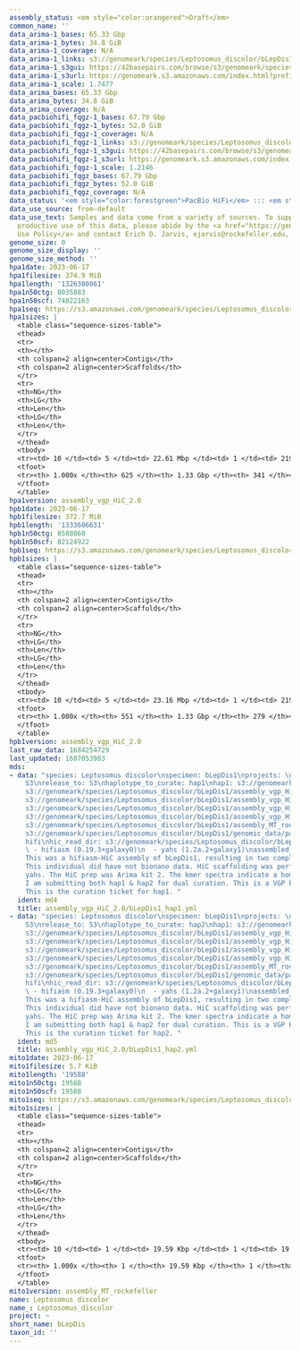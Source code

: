 ```yaml
---
assembly_status: <em style="color:orangered">Draft</em>
common_name: ''
data_arima-1_bases: 65.33 Gbp
data_arima-1_bytes: 34.8 GiB
data_arima-1_coverage: N/A
data_arima-1_links: s3://genomeark/species/Leptosomus_discolor/bLepDis1/genomic_data/arima/<br>
data_arima-1_s3gui: https://42basepairs.com/browse/s3/genomeark/species/Leptosomus_discolor/bLepDis1/genomic_data/arima/
data_arima-1_s3url: https://genomeark.s3.amazonaws.com/index.html?prefix=species/Leptosomus_discolor/bLepDis1/genomic_data/arima/
data_arima-1_scale: 1.7477
data_arima_bases: 65.33 Gbp
data_arima_bytes: 34.8 GiB
data_arima_coverage: N/A
data_pacbiohifi_fqgz-1_bases: 67.79 Gbp
data_pacbiohifi_fqgz-1_bytes: 52.0 GiB
data_pacbiohifi_fqgz-1_coverage: N/A
data_pacbiohifi_fqgz-1_links: s3://genomeark/species/Leptosomus_discolor/bLepDis1/genomic_data/pacbio_hifi/<br>
data_pacbiohifi_fqgz-1_s3gui: https://42basepairs.com/browse/s3/genomeark/species/Leptosomus_discolor/bLepDis1/genomic_data/pacbio_hifi/
data_pacbiohifi_fqgz-1_s3url: https://genomeark.s3.amazonaws.com/index.html?prefix=species/Leptosomus_discolor/bLepDis1/genomic_data/pacbio_hifi/
data_pacbiohifi_fqgz-1_scale: 1.2146
data_pacbiohifi_fqgz_bases: 67.79 Gbp
data_pacbiohifi_fqgz_bytes: 52.0 GiB
data_pacbiohifi_fqgz_coverage: N/A
data_status: '<em style="color:forestgreen">PacBio HiFi</em> ::: <em style="color:forestgreen">Arima</em>'
data_use_source: from-default
data_use_text: Samples and data come from a variety of sources. To support fair and
  productive use of this data, please abide by the <a href="https://genome10k.soe.ucsc.edu/data-use-policies/">Data
  Use Policy</a> and contact Erich D. Jarvis, ejarvis@rockefeller.edu, with any questions.
genome_size: 0
genome_size_display: ''
genome_size_method: ''
hpa1date: 2023-06-17
hpa1filesize: 374.9 MiB
hpa1length: '1326380861'
hpa1n50ctg: 8035883
hpa1n50scf: 74822163
hpa1seq: https://s3.amazonaws.com/genomeark/species/Leptosomus_discolor/bLepDis1/assembly_vgp_HiC_2.0/bLepDis1.HiC.hap1.20230617.fasta.gz
hpa1sizes: |
  <table class="sequence-sizes-table">
  <thead>
  <tr>
  <th></th>
  <th colspan=2 align=center>Contigs</th>
  <th colspan=2 align=center>Scaffolds</th>
  </tr>
  <tr>
  <th>NG</th>
  <th>LG</th>
  <th>Len</th>
  <th>LG</th>
  <th>Len</th>
  </tr>
  </thead>
  <tbody>
  <tr><td> 10 </td><td> 5 </td><td> 22.61 Mbp </td><td> 1 </td><td> 219.10 Mbp </td></tr><tr><td> 20 </td><td> 13 </td><td> 16.74 Mbp </td><td> 2 </td><td> 128.45 Mbp </td></tr><tr><td> 30 </td><td> 22 </td><td> 12.93 Mbp </td><td> 3 </td><td> 94.82 Mbp </td></tr><tr><td> 40 </td><td> 33 </td><td> 10.17 Mbp </td><td> 5 </td><td> 82.11 Mbp </td></tr><tr style="background-color:#cccccc;"><td> 50 </td><td> 48 </td><td style="background-color:#88ff88;"> 8.04 Mbp </td><td> 6 </td><td style="background-color:#88ff88;"> 74.82 Mbp </td></tr><tr><td> 60 </td><td> 66 </td><td> 5.77 Mbp </td><td> 8 </td><td> 66.65 Mbp </td></tr><tr><td> 70 </td><td> 92 </td><td> 4.71 Mbp </td><td> 10 </td><td> 49.61 Mbp </td></tr><tr><td> 80 </td><td> 125 </td><td> 3.55 Mbp </td><td> 16 </td><td> 19.00 Mbp </td></tr><tr><td> 90 </td><td> 178 </td><td> 1.70 Mbp </td><td> 28 </td><td> 6.74 Mbp </td></tr><tr><td> 100 </td><td> 625 </td><td> 11.89 Kbp </td><td> 341 </td><td> 11.89 Kbp </td></tr></tbody>
  <tfoot>
  <tr><th> 1.000x </th><th> 625 </th><th> 1.33 Gbp </th><th> 341 </th><th> 1.33 Gbp </th></tr>
  </tfoot>
  </table>
hpa1version: assembly_vgp_HiC_2.0
hpb1date: 2023-06-17
hpb1filesize: 372.7 MiB
hpb1length: '1333606631'
hpb1n50ctg: 8588060
hpb1n50scf: 82124922
hpb1seq: https://s3.amazonaws.com/genomeark/species/Leptosomus_discolor/bLepDis1/assembly_vgp_HiC_2.0/bLepDis1.HiC.hap2.20230617.fasta.gz
hpb1sizes: |
  <table class="sequence-sizes-table">
  <thead>
  <tr>
  <th></th>
  <th colspan=2 align=center>Contigs</th>
  <th colspan=2 align=center>Scaffolds</th>
  </tr>
  <tr>
  <th>NG</th>
  <th>LG</th>
  <th>Len</th>
  <th>LG</th>
  <th>Len</th>
  </tr>
  </thead>
  <tbody>
  <tr><td> 10 </td><td> 5 </td><td> 23.16 Mbp </td><td> 1 </td><td> 219.33 Mbp </td></tr><tr><td> 20 </td><td> 11 </td><td> 18.73 Mbp </td><td> 2 </td><td> 128.35 Mbp </td></tr><tr><td> 30 </td><td> 19 </td><td> 15.34 Mbp </td><td> 3 </td><td> 94.22 Mbp </td></tr><tr><td> 40 </td><td> 29 </td><td> 11.01 Mbp </td><td> 5 </td><td> 83.84 Mbp </td></tr><tr style="background-color:#cccccc;"><td> 50 </td><td> 43 </td><td style="background-color:#88ff88;"> 8.59 Mbp </td><td> 6 </td><td style="background-color:#88ff88;"> 82.12 Mbp </td></tr><tr><td> 60 </td><td> 60 </td><td> 7.28 Mbp </td><td> 8 </td><td> 66.57 Mbp </td></tr><tr><td> 70 </td><td> 82 </td><td> 5.20 Mbp </td><td> 10 </td><td> 49.44 Mbp </td></tr><tr><td> 80 </td><td> 112 </td><td> 3.55 Mbp </td><td> 15 </td><td> 22.89 Mbp </td></tr><tr><td> 90 </td><td> 162 </td><td> 1.81 Mbp </td><td> 25 </td><td> 6.22 Mbp </td></tr><tr><td> 100 </td><td> 551 </td><td> 11.84 Kbp </td><td> 279 </td><td> 11.84 Kbp </td></tr></tbody>
  <tfoot>
  <tr><th> 1.000x </th><th> 551 </th><th> 1.33 Gbp </th><th> 279 </th><th> 1.33 Gbp </th></tr>
  </tfoot>
  </table>
hpb1version: assembly_vgp_HiC_2.0
last_raw_data: 1684254729
last_updated: 1687053983
mds:
- data: "species: Leptosomus discolor\nspecimen: bLepDis1\nprojects: \n  - vgp\ndata_location:
    S3\nrelease_to: S3\nhaplotype_to_curate: hap1\nhap1: s3://genomeark/species/Leptosomus_discolor/bLepDis1/assembly_vgp_HiC_2.0/bLepDis1.HiC.hap1.20230617.fasta.gz\nhap2:
    s3://genomeark/species/Leptosomus_discolor/bLepDis1/assembly_vgp_HiC_2.0/bLepDis1.HiC.hap2.20230617.fasta.gz\npretext_hap1:
    s3://genomeark/species/Leptosomus_discolor/bLepDis1/assembly_vgp_HiC_2.0/evaluation/hap1/pretext/bLepDis1_hap1__s2_heatmap.pretext\npretext_hap2:
    s3://genomeark/species/Leptosomus_discolor/bLepDis1/assembly_vgp_HiC_2.0/evaluation/hap2/pretext/bLepDis1_hap2__s2_heatmap.pretext\nkmer_spectra_img:
    s3://genomeark/species/Leptosomus_discolor/bLepDis1/assembly_vgp_HiC_2.0/evaluation/merqury/bLepDis1_png/\nmito:
    s3://genomeark/species/Leptosomus_discolor/bLepDis1/assembly_MT_rockefeller/bLepDis1.MT.20230617.fasta.gz\npacbio_read_dir:
    s3://genomeark/species/Leptosomus_discolor/bLepDis1/genomic_data/pacbio_hifi/\npacbio_read_type:
    hifi\nhic_read_dir: s3://genomeark/species/Leptosomus_discolor/bLepDis1/genomic_data/arima/\npipeline:\n
    \ - hifiasm (0.19.3+galaxy0)\n  - yahs (1.2a.2+galaxy1)\nassembled_by_group: Rockefeller\nnotes:
    This was a hifiasm-HiC assembly of bLepDis1, resulting in two complete haplotypes.
    This individual did have not bionano data. HiC scaffolding was performed with
    yahs. The HiC prep was Arima kit 2. The kmer spectra indicate a homogametic specimen.
    I am submitting both hap1 & hap2 for dual curation. This is a VGP Phase 1 species.
    This is the curation ticket for hap1. "
  ident: md4
  title: assembly_vgp_HiC_2.0/bLepDis1_hap1.yml
- data: "species: Leptosomus discolor\nspecimen: bLepDis1\nprojects: \n  - vgp\ndata_location:
    S3\nrelease_to: S3\nhaplotype_to_curate: hap2\nhap1: s3://genomeark/species/Leptosomus_discolor/bLepDis1/assembly_vgp_HiC_2.0/bLepDis1.HiC.hap1.20230617.fasta.gz\nhap2:
    s3://genomeark/species/Leptosomus_discolor/bLepDis1/assembly_vgp_HiC_2.0/bLepDis1.HiC.hap2.20230617.fasta.gz\npretext_hap1:
    s3://genomeark/species/Leptosomus_discolor/bLepDis1/assembly_vgp_HiC_2.0/evaluation/hap1/pretext/bLepDis1_hap1__s2_heatmap.pretext\npretext_hap2:
    s3://genomeark/species/Leptosomus_discolor/bLepDis1/assembly_vgp_HiC_2.0/evaluation/hap2/pretext/bLepDis1_hap2__s2_heatmap.pretext\nkmer_spectra_img:
    s3://genomeark/species/Leptosomus_discolor/bLepDis1/assembly_vgp_HiC_2.0/evaluation/merqury/bLepDis1_png/\nmito:
    s3://genomeark/species/Leptosomus_discolor/bLepDis1/assembly_MT_rockefeller/bLepDis1.MT.20230617.fasta.gz\npacbio_read_dir:
    s3://genomeark/species/Leptosomus_discolor/bLepDis1/genomic_data/pacbio_hifi/\npacbio_read_type:
    hifi\nhic_read_dir: s3://genomeark/species/Leptosomus_discolor/bLepDis1/genomic_data/arima/\npipeline:\n
    \ - hifiasm (0.19.3+galaxy0)\n  - yahs (1.2a.2+galaxy1)\nassembled_by_group: Rockefeller\nnotes:
    This was a hifiasm-HiC assembly of bLepDis1, resulting in two complete haplotypes.
    This individual did have not bionano data. HiC scaffolding was performed with
    yahs. The HiC prep was Arima kit 2. The kmer spectra indicate a homogametic specimen.
    I am submitting both hap1 & hap2 for dual curation. This is a VGP Phase 1 species.
    This is the curation ticket for hap2. "
  ident: md5
  title: assembly_vgp_HiC_2.0/bLepDis1_hap2.yml
mito1date: 2023-06-17
mito1filesize: 5.7 KiB
mito1length: '19588'
mito1n50ctg: 19588
mito1n50scf: 19588
mito1seq: https://s3.amazonaws.com/genomeark/species/Leptosomus_discolor/bLepDis1/assembly_MT_rockefeller/bLepDis1.MT.20230617.fasta.gz
mito1sizes: |
  <table class="sequence-sizes-table">
  <thead>
  <tr>
  <th></th>
  <th colspan=2 align=center>Contigs</th>
  <th colspan=2 align=center>Scaffolds</th>
  </tr>
  <tr>
  <th>NG</th>
  <th>LG</th>
  <th>Len</th>
  <th>LG</th>
  <th>Len</th>
  </tr>
  </thead>
  <tbody>
  <tr><td> 10 </td><td> 1 </td><td> 19.59 Kbp </td><td> 1 </td><td> 19.59 Kbp </td></tr><tr><td> 20 </td><td> 1 </td><td> 19.59 Kbp </td><td> 1 </td><td> 19.59 Kbp </td></tr><tr><td> 30 </td><td> 1 </td><td> 19.59 Kbp </td><td> 1 </td><td> 19.59 Kbp </td></tr><tr><td> 40 </td><td> 1 </td><td> 19.59 Kbp </td><td> 1 </td><td> 19.59 Kbp </td></tr><tr style="background-color:#cccccc;"><td> 50 </td><td> 1 </td><td style="background-color:#ff8888;"> 19.59 Kbp </td><td> 1 </td><td style="background-color:#ff8888;"> 19.59 Kbp </td></tr><tr><td> 60 </td><td> 1 </td><td> 19.59 Kbp </td><td> 1 </td><td> 19.59 Kbp </td></tr><tr><td> 70 </td><td> 1 </td><td> 19.59 Kbp </td><td> 1 </td><td> 19.59 Kbp </td></tr><tr><td> 80 </td><td> 1 </td><td> 19.59 Kbp </td><td> 1 </td><td> 19.59 Kbp </td></tr><tr><td> 90 </td><td> 1 </td><td> 19.59 Kbp </td><td> 1 </td><td> 19.59 Kbp </td></tr><tr><td> 100 </td><td> 1 </td><td> 19.59 Kbp </td><td> 1 </td><td> 19.59 Kbp </td></tr></tbody>
  <tfoot>
  <tr><th> 1.000x </th><th> 1 </th><th> 19.59 Kbp </th><th> 1 </th><th> 19.59 Kbp </th></tr>
  </tfoot>
  </table>
mito1version: assembly_MT_rockefeller
name: Leptosomus discolor
name_: Leptosomus_discolor
project: ~
short_name: bLepDis
taxon_id: ''
---
```

